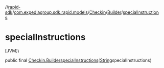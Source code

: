 //[rapid-sdk](../../../../index.md)/[com.expediagroup.sdk.rapid.models](../../index.md)/[Checkin](../index.md)/[Builder](index.md)/[specialInstructions](special-instructions.md)

# specialInstructions

[JVM]\

public final [Checkin.Builder](index.md)[specialInstructions](special-instructions.md)([String](https://docs.oracle.com/javase/8/docs/api/java/lang/String.html)specialInstructions)
